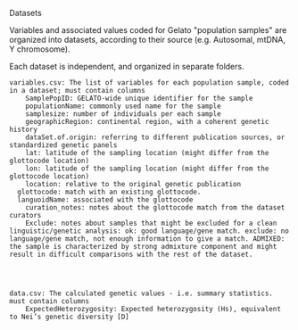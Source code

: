 Datasets

Variables and associated values coded for Gelato "population samples" are organized into datasets, according to their source (e.g. Autosomal, mtDNA, Y chromosome).

Each dataset is independent, and organized in separate folders. 

    variables.csv: The list of variables for each population sample, coded in a dataset; must contain columns
        SamplePopID: GELATO-wide unique identifier for the sample
        populationName: commonly used name for the sample
        samplesize: number of individuals per each sample
        geographicRegion: continental region, with a coherent genetic history
        dataSet.of.origin: referring to different publication sources, or standardized genetic panels
        lat: latitude of the sampling location (might differ from the glottocode location)
        lon: latitude of the sampling location (might differ from the glottocode location)
        location: relative to the original genetic publication
      glottocode: match with an existing glottocode. 
      languoidName: associated with the glottocode
        curation_notes: notes about the glottocode match from the dataset curators
        Exclude: notes about samples that might be excluded for a clean linguistic/genetic analysis: ok: good language/gene match. exclude: no language/gene match, not enough information to give a match. ADMIXED: the sample is characterized by strong admixture component and might result in difficult comparisons with the rest of the dataset. 
        
      
        
        
    data.csv: The calculated genetic values - i.e. summary statistics. must contain columns
        ExpectedHeterozygosity: Expected heterozygosity (Hs), equivalent to Nei’s genetic diversity [D]
